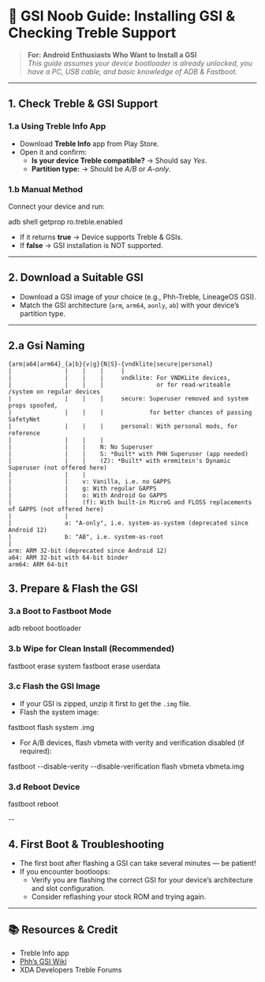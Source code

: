 # 🚀 GSI Noob Guide: Installing GSI & Checking Treble Support 

> **For: Android Enthusiasts Who Want to Install a GSI**  
> _This guide assumes your device bootloader is already unlocked, you have a PC, USB cable, and basic knowledge of ADB & Fastboot._

---

## 1. Check Treble & GSI Support

### 1.a Using Treble Info App  
- Download **Treble Info** app from Play Store.  
- Open it and confirm:  
  - **Is your device Treble compatible?** → Should say _Yes_.  
  - **Partition type:** → Should be _A/B_ or _A-only_.

### 1.b Manual Method  
Connect your device and run:

adb shell getprop ro.treble.enabled

- If it returns **true** → Device supports Treble & GSIs.  
- If **false** → GSI installation is NOT supported.

---

## 2. Download a Suitable GSI

- Download a GSI image of your choice (e.g., Phh-Treble, LineageOS GSI).  
- Match the GSI architecture (`arm`, `arm64`, `aonly`, `ab`) with your device’s partition type.

---
## 2.a Gsi Naming 

```
{arm|a64|arm64}_{a|b}{v|g}{N|S}-{vndklite|secure|personal}
|               |    |    |     |
|               |    |    |     vndklite: For VNDKLite devices,
|               |    |    |               or for read-writeable /system on regular devices
|               |    |    |     secure: Superuser removed and system props spoofed,
|               |    |    |             for better chances of passing SafetyNet
|               |    |    |     personal: With personal mods, for reference
|               |    |    |
|               |    |    N: No Superuser
|               |    |    S: *Built* with PHH Superuser (app needed)
|               |    |    (Z): *Built* with eremitein's Dynamic Superuser (not offered here)
|               |    |
|               |    v: Vanilla, i.e. no GAPPS
|               |    g: With regular GAPPS
|               |    o: With Android Go GAPPS
|               |    (f): With built-in MicroG and FLOSS replacements of GAPPS (not offered here)
|               |
|               a: "A-only", i.e. system-as-system (deprecated since Android 12)
|               b: "AB", i.e. system-as-root
|
arm: ARM 32-bit (deprecated since Android 12)
a64: ARM 32-bit with 64-bit binder
arm64: ARM 64-bit
```



## 3.  Prepare & Flash the GSI

### 3.a Boot to Fastboot Mode

adb reboot bootloader


### 3.b Wipe for Clean Install (Recommended)

fastboot erase system
fastboot erase userdata


### 3.c Flash the GSI Image

- If your GSI is zipped, unzip it first to get the `.img` file.  
- Flash the system image:

fastboot flash system <gsi-image-name>.img



- For A/B devices, flash vbmeta with verity and verification disabled (if required):

fastboot --disable-verity --disable-verification flash vbmeta vbmeta.img 


### 3.d Reboot Device

fastboot reboot

--

## 4.  First Boot & Troubleshooting

- The first boot after flashing a GSI can take several minutes — be patient!  
- If you encounter bootloops:  
  - Verify you are flashing the correct GSI for your device’s architecture and slot configuration.  
  - Consider reflashing your stock ROM and trying again.

---

## 📚 Resources & Credit

- Treble Info app  
- [Phh’s GSI Wiki](https://github.com/phhusson/treble_experimentations/wiki)  
- XDA Developers Treble Forums  
